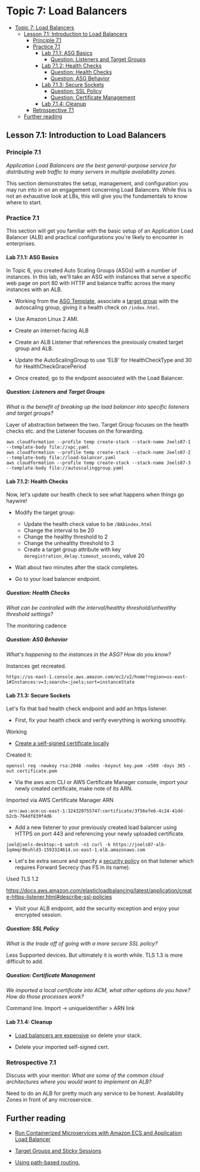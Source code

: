 # Topic 7: Load Balancers

<!-- TOC -->

- [Topic 7: Load Balancers](#topic-7-load-balancers)
  - [Lesson 7.1: Introduction to Load Balancers](#lesson-71-introduction-to-load-balancers)
    - [Principle 7.1](#principle-71)
    - [Practice 7.1](#practice-71)
      - [Lab 7.1.1: ASG Basics](#lab-711-asg-basics)
        - [Question: Listeners and Target Groups](#question-listeners-and-target-groups)
      - [Lab 7.1.2: Health Checks](#lab-712-health-checks)
        - [Question: Health Checks](#question-health-checks)
        - [Question: ASG Behavior](#question-asg-behavior)
      - [Lab 7.1.3: Secure Sockets](#lab-713-secure-sockets)
        - [Question: SSL Policy](#question-ssl-policy)
        - [Question: Certificate Management](#question-certificate-management)
      - [Lab 7.1.4: Cleanup](#lab-714-cleanup)
    - [Retrospective 7.1](#retrospective-71)
  - [Further reading](#further-reading)

<!-- /TOC -->

## Lesson 7.1: Introduction to Load Balancers

### Principle 7.1

*Application Load Balancers are the best general-purpose service for
distributing web traffic to many servers in multiple availability
zones.*

This section demonstrates the setup, management, and configuration you
may run into in on an engagement concerning Load Balancers. While this
is not an exhaustive look at LBs, this will give you the fundamentals to
know where to start.

### Practice 7.1

This section will get you familiar with the basic setup of an
Application Load Balancer (ALB) and practical configurations you're
likely to encounter in enterprises.

#### Lab 7.1.1: ASG Basics

In Topic 6, you created Auto Scaling Groups (ASGs) with a number of
instances. In this lab, we'll take an ASG with instances that serve a
specific web page on port 80 with HTTP and balance traffic across the
many instances with an ALB.

- Working from the [ASG Template](https://github.com/stelligent/stelligent-u/blob/master/07-load-balancing/asg_example.yaml),
  associate a [target group](https://docs.aws.amazon.com/AWSCloudFormation/latest/UserGuide/aws-resource-elasticloadbalancingv2-targetgroup.html)
  with the autoscaling group, giving it a health check on `/index.html`.
- Use  Amazon Linux 2 AMI. 

- Create an internet-facing ALB

- Create an ALB Listener that references the previously created target
  group and ALB.

- Update the AutoScalingGroup to use 'ELB' for HealthCheckType and 30
  for HealthCheckGracePeriod

- Once created, go to the endpoint associated with the Load Balancer.

##### Question: Listeners and Target Groups

_What is the benefit of breaking up the load balancer into specific listeners
and target groups?_

Layer of abstraction between the two. Target Group focuses on the health checks etc. and the Listener focuses on the forwarding.

```
aws cloudformation --profile temp create-stack --stack-name Joels07-1 --template-body file://vpc.yaml
aws cloudformation --profile temp create-stack --stack-name Joels07-2 --template-body file://load-balancer.yaml
aws cloudformation --profile temp create-stack --stack-name Joels07-3 --template-body file://autoscalinggroup.yaml
```

#### Lab 7.1.2: Health Checks

Now, let's update our health check to see what happens when things go
haywire!

- Modify the target group:

  - Update the health check value to be `/BADindex.html`
  - Change the interval to be 20
  - Change the healthy threshold to 2
  - Change the unhealthy threshold to 3
  - Create a target group attribute with key
    `deregistration_delay.timeout_seconds`, value 20

- Wait about two minutes after the stack completes.

- Go to your load balancer endpoint.

##### Question: Health Checks

_What can be controlled with the interval/healthy threshold/unhealthy threshold
settings?_

The monitoring cadence

##### Question: ASG Behavior

_What's happening to the instances in the ASG? How do you know?_

Instances get recreated.

```
https://us-east-1.console.aws.amazon.com/ec2/v2/home?region=us-east-1#Instances:v=3;search=:joels;sort=instanceState
```

#### Lab 7.1.3: Secure Sockets

Let's fix that bad health check endpoint and add an https listener.

- First, fix your health check and verify everything is working
  smoothly.

Working

- [Create a self-signed certificate locally](https://www.ibm.com/support/knowledgecenter/SSMNED_5.0.0/com.ibm.apic.cmc.doc/task_apionprem_gernerate_self_signed_openSSL.html)

Created it:
```
openssl req -newkey rsa:2048 -nodes -keyout key.pem -x509 -days 365 -out certificate.pem
```

- Via the aws acm CLI or AWS Certificate Manager console, import your
  newly created certificate, make note of its ARN.

Imported via AWS Certificate Manager
ARN
```
 arn:aws:acm:us-east-1:324320755747:certificate/3f56efe6-4c24-41dd-b2cb-764df839f4d6
```

- Add a new listener to your previously created load balancer using
  HTTPS on port 443 and referencing your newly uploaded certificate.

```
joel@joels-desktop:~$ watch -n1 curl -k https://joels07-alb-1q4mqr8kuhld3-1593324614.us-east-1.elb.amazonaws.com
```

- Let's be extra secure and specify a [security policy](https://docs.aws.amazon.com/elasticloadbalancing/latest/application/create-https-listener.html#describe-ssl-policies)
  on that listener which requires Forward Secrecy (has FS in its
  name).

Used TLS 1.2

https://docs.aws.amazon.com/elasticloadbalancing/latest/application/create-https-listener.html#describe-ssl-policies

- Visit your ALB endpoint, add the security exception and enjoy your
  encrypted session.

##### Question: SSL Policy

_What is the trade off of going with a more secure SSL policy?_

Less Supported devices. But ultimately it is worth while. TLS 1.3 is more difficult to add.

##### Question: Certificate Management

_We imported a local certificate into ACM, what other options do you have? How
do those processes work?_

Command line. Import -> uniqueIdentifier > ARN link

#### Lab 7.1.4: Cleanup

- [Load balancers are expensive](https://aws.amazon.com/elasticloadbalancing/pricing/)
  so delete your stack.

- Delete your imported self-signed cert.

### Retrospective 7.1

Discuss with your mentor: *What are some of the common cloud architectures
where you would want to implement an ALB?*

Need to do an ALB for pretty much any service to be honest. Availability Zones in front of any microservice.


## Further reading

- [Run Containerized Microservices with Amazon ECS and Application Load Balancer](https://aws.amazon.com/blogs/compute/microservice-delivery-with-amazon-ecs-and-application-load-balancers/)

- [Target Groups and Sticky Sessions](https://docs.aws.amazon.com/elasticloadbalancing/latest/application/load-balancer-target-groups.html)

- [Using path-based routing.](https://docs.aws.amazon.com/elasticloadbalancing/latest/application/tutorial-load-balancer-routing.html)
